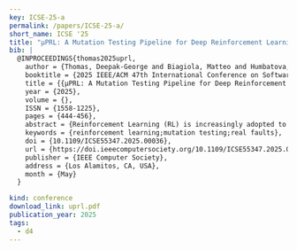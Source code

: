 ```yaml
---
key: ICSE-25-a
permalink: /papers/ICSE-25-a/
short_name: ICSE '25
title: "µPRL: A Mutation Testing Pipeline for Deep Reinforcement Learning based on Real Faults"
bib: |
  @INPROCEEDINGS{thomas2025uprl,
    author = {Thomas, Deepak-George and Biagiola, Matteo and Humbatova, Nargiz and Wardat, Mohammad and Jahangirova, Gunel and Rajan, Hridesh and Tonella, Paolo},
    booktitle = {2025 IEEE/ACM 47th International Conference on Software Engineering (ICSE)},
    title = {{µPRL: A Mutation Testing Pipeline for Deep Reinforcement Learning based on Real Faults}},
    year = {2025},
    volume = {},
    ISSN = {1558-1225},
    pages = {444-456},
    abstract = {Reinforcement Learning (RL) is increasingly adopted to train agents that can deal with complex sequential tasks, such as driving an autonomous vehicle or controlling a humanoid robot. Correspondingly, novel approaches are needed to ensure that RL agents have been tested adequately before going to production. Among them, mutation testing is quite promising, especially under the assumption that the injected faults (mutations) mimic the real ones. In this paper, we first describe a taxonomy of real RL faults obtained by repository mining. Then, we present the mutation operators derived from such real faults and implemented in the tool μPRL. Finally, we discuss the experimental results, showing that μPRL is effective at discriminating strong from weak test generators, hence providing useful feedback to developers about the adequacy of the generated test scenarios.},
    keywords = {reinforcement learning;mutation testing;real faults},
    doi = {10.1109/ICSE55347.2025.00036},
    url = {https://doi.ieeecomputersociety.org/10.1109/ICSE55347.2025.00036},
    publisher = {IEEE Computer Society},
    address = {Los Alamitos, CA, USA},
    month = {May}
  }

kind: conference
download_link: uprl.pdf
publication_year: 2025
tags:
  - d4
---
```

